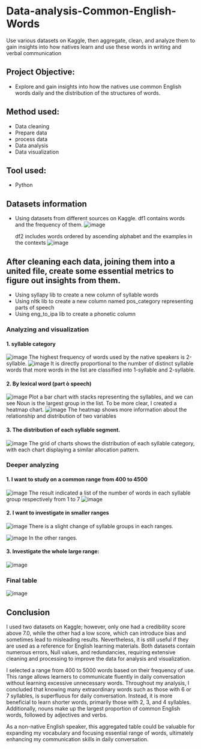 # Data-analysis-Common-English-Words
Use various datasets on Kaggle, then aggregate, clean, and analyze them to gain insights into how natives learn and use these words in writing and verbal communication
## Project Objective:
- Explore and gain insights into how the natives use common English words daily and the distribution of the structures of words.
## Method used:
- Data cleaning
- Prepare data
- process data
- Data analysis
- Data visualization
## Tool used:
- Python
## Datasets information
- Using datasets from different sources on Kaggle.
  df1 contains words and the frequency of them.
  ![image](https://github.com/KeithDang1610/Data-analysis-Common-English-Words/assets/167521177/dbf49edf-c264-49bc-b0e3-15901271f5ae)
  
  df2 includes words ordered by ascending alphabet and the examples in the contexts
  ![image](https://github.com/KeithDang1610/Data-analysis-Common-English-Words/assets/167521177/90eb2900-ff99-43d6-ad6e-553f4798cafa)
## After cleaning each data, joining them into a united file, create some essential metrics to figure out insights from them. 
- Using syllapy lib to create a new column of syllable words
- Using nltk lib to create a new column named pos_category representing parts of speech
- Using eng_to_ipa lib to create a phonetic column
### Analyzing and visualization
#### 1. syllable category
![image](https://github.com/KeithDang1610/Data-analysis-Common-English-Words/assets/167521177/e893ad05-aae0-47c1-95b1-b1da49a8eb46)
The highest frequency of words used by the native speakers is 2-syllable.
![image](https://github.com/KeithDang1610/Data-analysis-Common-English-Words/assets/167521177/16d62389-9e3b-4da6-b7c8-0a73094db54c)
It is directly proportional to the number of distinct syllable words that more words in the list are classified into 1-syllable and 2-syllable.

#### 2. By lexical word (part ò speech)
![image](https://github.com/KeithDang1610/Data-analysis-Common-English-Words/assets/167521177/434fd3c2-bb07-4f55-9618-e42f54bc76ea)
Plot a bar chart with stacks representing the syllables, and we can see Noun is the largest group in the list.
To be more clear, I created a heatmap chart.
![image](https://github.com/KeithDang1610/Data-analysis-Common-English-Words/assets/167521177/77f9ac1d-ee38-4ed3-a2cb-630393ba476c)
The heatmap shows more information about the relationship and distribution of two variables 

#### 3. The distribution of each syllable segment.
![image](https://github.com/KeithDang1610/Data-analysis-Common-English-Words/assets/167521177/ea6ef571-a248-4721-8d43-470f378a0e1f)
The grid of charts shows the distribution of each syllable category, with each chart displaying a similar allocation pattern.

### Deeper analyzing
#### 1. I want to study on a common range from 400 to 4500
![image](https://github.com/KeithDang1610/Data-analysis-Common-English-Words/assets/167521177/bcf34432-45b3-45aa-8810-b5c67148657e)
The result indicated a list of the number of words in each syllable group respectively from 1 to 7
![image](https://github.com/KeithDang1610/Data-analysis-Common-English-Words/assets/167521177/3e9ed956-871c-441b-b0b3-cbbcefa472e9)

#### 2. I want to investigate in smaller ranges
![image](https://github.com/KeithDang1610/Data-analysis-Common-English-Words/assets/167521177/9761f75f-7bb1-4354-8bee-78145f5c3b5a)
There is a slight change of syllable groups in each ranges.

![image](https://github.com/KeithDang1610/Data-analysis-Common-English-Words/assets/167521177/cd05f022-2363-458d-95bb-74914c4a5887)
In the other ranges.

#### 3. Investigate the whole large range:
![image](https://github.com/KeithDang1610/Data-analysis-Common-English-Words/assets/167521177/219441b1-38f0-4106-92e5-1cc7c63e2e4a)

### Final table
![image](https://github.com/KeithDang1610/Data-analysis-Common-English-Words/assets/167521177/0deee257-f03b-4c74-8510-e3f4f6fed7f4)

## Conclusion
I used two datasets on Kaggle; however, only one had a credibility score above 7.0, while the other had a low score, which can introduce bias and sometimes lead to misleading results. Nevertheless, it is still useful if they are used as a reference for English learning materials. Both datasets contain numerous errors, Null values, and redundancies, requiring extensive  cleaning and processing to improve the data for analysis and visualization.

I selected a range from 400 to 5000 words based on their frequency of use. This range allows learners to communicate fluently in daily conversation without learning excessive unnecessary words. Throughout my analysis, I concluded that knowing many extraordinary words such as those with 6 or 7 syllables, is superfluous for daily conversation. Instead,  it is more beneficial to learn shorter words, primarily those with 2, 3, and 4 syllables. Additionally, nouns make up the largest proportion of common English words, followed by adjectives and verbs. 

As a non-native English speaker, this aggregated table could be valuable for expanding my vocabulary and focusing essential range of words, ultimately enhancing my communication skills in daily conversation.




